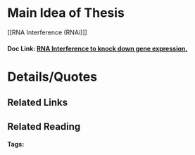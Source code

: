 # Main Idea of Thesis

[[RNA Interference (RNAi)]]

#### Doc Link: [RNA Interference to knock down gene expression.](https://link.springer.com/protocol/10.1007/978-1-4939-7471-9_16)

# Details/Quotes


## Related Links

## Related Reading



#### Tags: